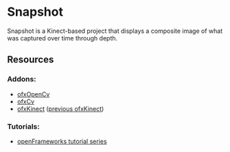 # Snapshot
Snapshot is a Kinect-based project that displays a composite image of what was captured over time through depth. 

## Resources
### Addons:
* [ofxOpenCv](https://github.com/openframeworks/openFrameworks/tree/master/addons/ofxOpenCv)
* [ofxCv](https://github.com/kylemcdonald/ofxCv)
* [ofxKinect](https://github.com/openframeworks/openFrameworks/tree/master/addons/ofxKinect)
([previous ofxKinect](https://github.com/ofTheo/ofxKinect))

### Tutorials:
* [openFrameworks tutorial series](https://www.youtube.com/playlist?list=PL4neAtv21WOlqpDzGqbGM_WN2hc5ZaVv7)

